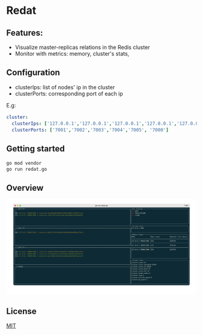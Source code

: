 # Redat

## Features:

* Visualize master-replicas relations in the Redis cluster 
* Monitor with metrics: memory, cluster's stats, 

## Configuration

* clusterIps: list of nodes' ip in the cluster
* clusterPorts: corresponding port of each ip

E.g:

```yml
cluster:
  clusterIps: ['127.0.0.1','127.0.0.1','127.0.0.1','127.0.0.1','127.0.0.1','127.0.0.1']
  clusterPorts: ['7001','7002','7003','7004','7005', '7000']
```

## Getting started

```shell
go mod vendor
go run redat.go
```

## Overview

<div align="center">
	<img src="./img/redat.gif" width="580">
</div>

## License

[MIT](./LICENSE)
